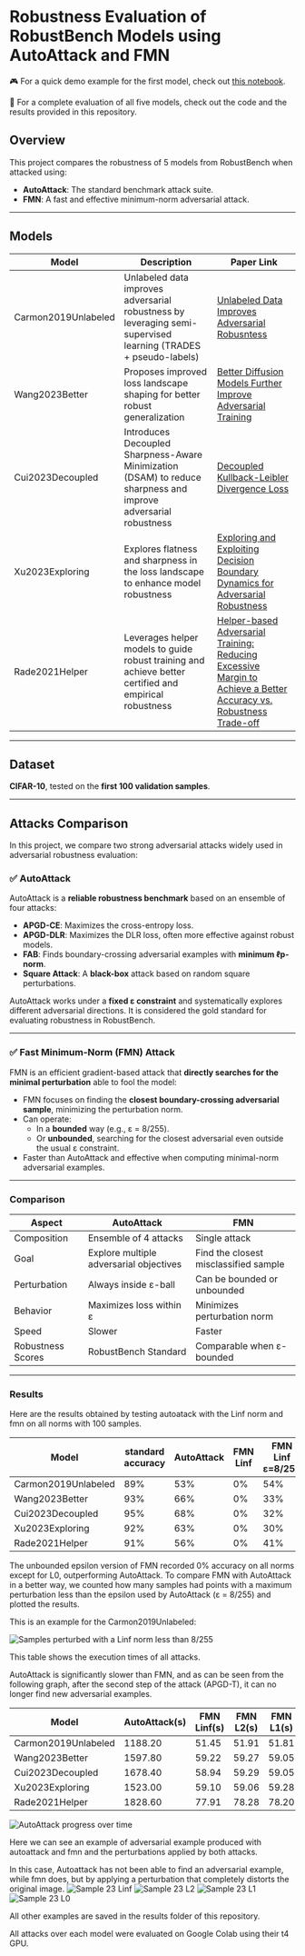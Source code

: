 # Robustness Evaluation of RobustBench Models using AutoAttack and FMN

:video_game: For a quick demo example for the first model, check out [this notebook](https://colab.research.google.com/drive/1mcSwVvoXpjQkbpnZvBncY0YEq2-wXr-Z#scrollTo=Crc4Y6_PPoc5).

:pencil: For a complete evaluation of all five models, check out the code and the results provided in this repository.

## Overview

This project compares the robustness of 5 models from RobustBench when attacked using:
- **AutoAttack**: The standard benchmark attack suite.
- **FMN**: A fast and effective minimum-norm adversarial attack.

---

## Models 

| Model | Description | Paper Link |
|-------|-------------|------------|
| Carmon2019Unlabeled | Unlabeled data improves adversarial robustness by leveraging semi-supervised learning (TRADES + pseudo-labels) | [Unlabeled Data Improves Adversarial Robusntess](https://arxiv.org/abs/1905.13736) |
| Wang2023Better | Proposes improved loss landscape shaping for better robust generalization | [Better Diffusion Models Further Improve Adversarial Training](https://arxiv.org/abs/2302.04638) |
| Cui2023Decoupled | Introduces Decoupled Sharpness-Aware Minimization (DSAM) to reduce sharpness and improve adversarial robustness | [Decoupled Kullback-Leibler Divergence Loss](https://arxiv.org/abs/2305.13948) |
| Xu2023Exploring | Explores flatness and sharpness in the loss landscape to enhance model robustness | [Exploring and Exploiting Decision Boundary Dynamics for Adversarial Robustness](https://arxiv.org/abs/2302.03015) |
| Rade2021Helper | Leverages helper models to guide robust training and achieve better certified and empirical robustness | [Helper-based Adversarial Training: Reducing Excessive Margin to Achieve a Better Accuracy vs. Robustness Trade-off](https://openreview.net/forum?id=BuD2LmNaU3a) |

---

## Dataset

**CIFAR-10**, tested on the **first 100 validation samples**.

---


## Attacks Comparison

In this project, we compare two strong adversarial attacks widely used in adversarial robustness evaluation:

### ✅ AutoAttack

AutoAttack is a **reliable robustness benchmark** based on an ensemble of four attacks:

- **APGD-CE**: Maximizes the cross-entropy loss.
- **APGD-DLR**: Maximizes the DLR loss, often more effective against robust models.
- **FAB**: Finds boundary-crossing adversarial examples with **minimum ℓp-norm**.
- **Square Attack**: A **black-box** attack based on random square perturbations.

AutoAttack works under a **fixed ε constraint** and systematically explores different adversarial directions. It is considered the gold standard for evaluating robustness in RobustBench.

---

### ✅ Fast Minimum-Norm (FMN) Attack

FMN is an efficient gradient-based attack that **directly searches for the minimal perturbation** able to fool the model:

- FMN focuses on finding the **closest boundary-crossing adversarial sample**, minimizing the perturbation norm.
- Can operate:
    - In a **bounded** way (e.g., ε = 8/255).
    - Or **unbounded**, searching for the closest adversarial even outside the usual ε constraint.
- Faster than AutoAttack and effective when computing minimal-norm adversarial examples.

---

### Comparison

| Aspect | AutoAttack | FMN |
|--------|------------|-----|
| Composition | Ensemble of 4 attacks | Single attack |
| Goal | Explore multiple adversarial objectives | Find the closest misclassified sample |
| Perturbation | Always inside ε-ball | Can be bounded or unbounded |
| Behavior | Maximizes loss within ε | Minimizes perturbation norm |
| Speed | Slower | Faster |
| Robustness Scores | RobustBench Standard | Comparable when ε-bounded |

---

### Results

Here are the results obtained by testing autoatack with the Linf norm and fmn on all norms with 100 samples.

| Model | standard accuracy | AutoAttack | FMN Linf | FMN Linf ε=8/255 | FMN L2 | FMN L1 | FMN L0 |
|-------|-------------------|------------|----------|------------------|--------|--------|--------|
| Carmon2019Unlabeled | 89% | 53% | 0% | 54% | 0% | 0% | 21% |
| Wang2023Better | 93% | 66% | 0% | 33% | 0% | 0% | 27% | 
| Cui2023Decoupled | 95% | 68% | 0% | 32% | 0% | 0% | 24% | 
| Xu2023Exploring | 92% | 63% | 0% | 30% | 0% | 0% | 31% | 
| Rade2021Helper | 91% | 56% | 0% | 41% | 0% | 0% | 18% | 

The unbounded epsilon version of FMN recorded 0% accuracy on all norms except for L0, outperforming AutoAttack.
To compare FMN with AutoAttack in a better way, we counted how many samples had points with a maximum perturbation less than the epsilon used by AutoAttack (ε = 8/255) and plotted the results.

This is an example for the Carmon2019Unlabeled:

![Samples perturbed with a Linf norm less than 8/255](results/Carmon2019Unlabeled_fmn_linf_histogram.png) 

This table shows the execution times of all attacks. 

AutoAttack is significantly slower than FMN, and as can be seen from the following graph, after the second step of the attack (APGD-T), it can no longer find new adversarial examples.

| Model | AutoAttack(s) | FMN Linf(s) | FMN L2(s) | FMN L1(s) | FMN L0 (s) |
|-------|---------------|-------------|-----------|-----------|------------|
| Carmon2019Unlabeled | 1188.20 | 51.45 | 51.91 | 51.81 | 51.94 |
| Wang2023Better | 1597.80 | 59.22 | 59.27 | 59.05 | 59.24 |
| Cui2023Decoupled | 1678.40 | 58.94 | 59.29 | 59.05 | 59.24 |
| Xu2023Exploring | 1523.00 | 59.10 | 59.06 | 59.28 | 59.72 |
| Rade2021Helper | 1828.60 | 77.91 | 78.28 | 78.20 | 78.58 |

![AutoAttack progress over time](results/autoattack_progress_all_models.png) 

Here we can see an example of adversarial example produced with autoattack and fmn and the perturbations applied by both attacks.

In this case, Autoattack has not been able to find an adversarial example, while fmn does, but by applying a perturbation that completely distorts the original image.
![Sample 23 Linf](results/Carmon2019Unlabeled/Linf/sample_23.png)
![Sample 23 L2](results/Carmon2019Unlabeled/L2/sample_23.png)
![Sample 23 L1](results/Carmon2019Unlabeled/L1/sample_23.png)
![Sample 23 L0](results/Carmon2019Unlabeled/L0/sample_23.png)

All other examples are saved in the results folder of this repository.

All attacks over each model were evaluated on Google Colab using their t4 GPU.
